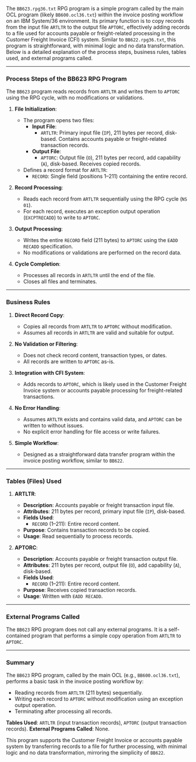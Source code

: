 The `BB623.rpg36.txt` RPG program is a simple program called by the main OCL program (likely `BB600.ocl36.txt`) within the invoice posting workflow on an IBM System/36 environment. Its primary function is to copy records from the input file `ARTLTR` to the output file `APTORC`, effectively adding records to a file used for accounts payable or freight-related processing in the Customer Freight Invoice (CFI) system. Similar to `BB622.rpg36.txt`, this program is straightforward, with minimal logic and no data transformation. Below is a detailed explanation of the process steps, business rules, tables used, and external programs called.

---

### Process Steps of the BB623 RPG Program

The `BB623` program reads records from `ARTLTR` and writes them to `APTORC` using the RPG cycle, with no modifications or validations.

1. **File Initialization**:
   - The program opens two files:
     - **Input File**:
       - `ARTLTR`: Primary input file (`IP`), 211 bytes per record, disk-based. Contains accounts payable or freight-related transaction records.
     - **Output File**:
       - `APTORC`: Output file (`O`), 211 bytes per record, add capability (`A`), disk-based. Receives copied records.
   - Defines a record format for `ARTLTR`:
     - `RECORD`: Single field (positions 1–211) containing the entire record.

2. **Record Processing**:
   - Reads each record from `ARTLTR` sequentially using the RPG cycle (`NS 01`).
   - For each record, executes an exception output operation (`EXCPTRECADD`) to write to `APTORC`.

3. **Output Processing**:
   - Writes the entire `RECORD` field (211 bytes) to `APTORC` using the `EADD RECADD` specification.
   - No modifications or validations are performed on the record data.

4. **Cycle Completion**:
   - Processes all records in `ARTLTR` until the end of the file.
   - Closes all files and terminates.

---

### Business Rules

1. **Direct Record Copy**:
   - Copies all records from `ARTLTR` to `APTORC` without modification.
   - Assumes all records in `ARTLTR` are valid and suitable for output.

2. **No Validation or Filtering**:
   - Does not check record content, transaction types, or dates.
   - All records are written to `APTORC` as-is.

3. **Integration with CFI System**:
   - Adds records to `APTORC`, which is likely used in the Customer Freight Invoice system or accounts payable processing for freight-related transactions.

4. **No Error Handling**:
   - Assumes `ARTLTR` exists and contains valid data, and `APTORC` can be written to without issues.
   - No explicit error handling for file access or write failures.

5. **Simple Workflow**:
   - Designed as a straightforward data transfer program within the invoice posting workflow, similar to `BB622`.

---

### Tables (Files) Used

1. **ARTLTR**:
   - **Description**: Accounts payable or freight transaction input file.
   - **Attributes**: 211 bytes per record, primary input file (`IP`), disk-based.
   - **Fields Used**:
     - `RECORD` (1–211): Entire record content.
   - **Purpose**: Contains transaction records to be copied.
   - **Usage**: Read sequentially to process records.

2. **APTORC**:
   - **Description**: Accounts payable or freight transaction output file.
   - **Attributes**: 211 bytes per record, output file (`O`), add capability (`A`), disk-based.
   - **Fields Used**:
     - `RECORD` (1–211): Entire record content.
   - **Purpose**: Receives copied transaction records.
   - **Usage**: Written with `EADD RECADD`.

---

### External Programs Called

The `BB623` RPG program does not call any external programs. It is a self-contained program that performs a simple copy operation from `ARTLTR` to `APTORC`.

---

### Summary

The `BB623` RPG program, called by the main OCL (e.g., `BB600.ocl36.txt`), performs a basic task in the invoice posting workflow by:
- Reading records from `ARTLTR` (211 bytes) sequentially.
- Writing each record to `APTORC` without modification using an exception output operation.
- Terminating after processing all records.

**Tables Used**: `ARTLTR` (input transaction records), `APTORC` (output transaction records).
**External Programs Called**: None.

This program supports the Customer Freight Invoice or accounts payable system by transferring records to a file for further processing, with minimal logic and no data transformation, mirroring the simplicity of `BB622`.